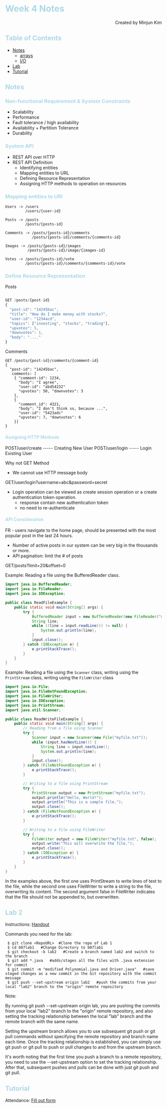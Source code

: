 # <span style="color:#ADD8E6">Week 4 Notes</span>

<div align="right"> Created by Minjun Kim </div>


## <span style="color:#ADD8E6">Table of Contents </span> 
- [Notes](#notes)
  - [arrays](#arrays)
  - [I/O](#IO)
- [Lab](#lab)
- [Tutorial](#tutorial)

<a id="notes"></a>
## <span style="color:#ADD8E6">Notes </span> 

<a id="arrays"></a>
### <span style="color:#ADD8E6">Non-functional Requirement & System Constraints </span> 

- Scalability <br>
- Performance <br>
- Fault tolerance / high availability <br>
- Availability + Partition Tolerance <br>
- Durability


### <span style="color:#ADD8E6">System API </span> 

- REST API over HTTP
- REST API Definition
  - Identifying entities
  - Mapping entities to URL
  - Defining Resource Representation
  - Assigning HTTP methods to operation on resources

### <span style="color:#ADD8E6">Mapping entities to URI </span> 

```
Users -> /users
         /users/{user-id}
```       

```
Posts -> /posts
         /posts/{posts-id}
```

```
Comments -> /posts/{posts-id}/comments
            /posts/{posts-id}/comments/{comments-id}
```

```
Images -> /posts/{posts-id}/images
          /posts/{posts-id}/image/{images-id}
```

```
Votes -> /posts/{posts-id}/vote
         /posts/{posts-id}/comments/{comments-id}/vote
```


### <span style="color:#ADD8E6"> Define Resource Representation </span> 

Posts
```javascript

GET /posts/{post-id}
{
  "post-id": "14245bac",
  "title": "How do I make money with stocks?",
  "user-id": "1234acd",
  "topics": ["investing", "stocks", "trading"],
  "upvotes": 5,
  "downvotes": 1,
  "body": "...."
}
```

Comments
```
GET /posts/{post-id}/comments/{comment-id}
{
  "post-id": "14245bac",
   comments: [
    { "comment-id": 1234,
      "body": "I agree",
      "user-id": "abd54232"
      "upvotes": 50, "downvotes": 3
    },
    {
      "comment_id": 4321,
      "body": "I don't think so, because ...",
      "user-id": "5423adc"
      "upvotes": 7, "downvotes": 6
    }]
}
```


#### <span style="color:#ADD8E6"> Assigning HTTP Methods </span> 

POST/user/create ----- Creating New User
POST/user/login  ----- Login Existing User

Why not GET Method
- We cannot use HTTP message body

GET/user/login?username=abc&password=secret
- Login operation can be viewed as create session operation or a create authentication token operation.
  - response contain new authentication token
  - no need to re-authenticate
 
#### <span style="color:#ADD8E6"> API Consideration </span> 
FR - users navigate to the home page, should be presented with the most popular post in the last 24 hours.
- Number of active posts in our system can be very big in the thousands or more.
- API pagination: limit the # of posts

GET/posts?limit=20&offset=0




Example: Reading a file using the BufferedReader class.
```java
import java.io.BufferedReader;
import java.io.FileReader;
import java.io.IOException;

public class ReadFileExample {
    public static void main(String[] args) {
        try {
            BufferedReader input = new BufferedReader(new FileReader("myfile.txt"));
            String line;
            while ((line = input.readLine()) != null) {
                System.out.println(line);
            }
            input.close();
        } catch (IOException e) {
            e.printStackTrace();
        }
    }
}
```

Example: Reading a file using the `Scanner` class, writing using the `PrintStream` class, writing using the `FileWriter` class
```java
import java.io.File;
import java.io.FileNotFoundException;
import java.io.FileWriter;
import java.io.IOException;
import java.io.PrintStream;
import java.util.Scanner;

public class ReadWriteFileExample {
    public static void main(String[] args) {
        // Reading from a file using Scanner
        try {
            Scanner input = new Scanner(new File("myfile.txt"));
            while (input.hasNextLine()) {
                String line = input.nextLine();
                System.out.println(line);
            }
            input.close();
        } catch (FileNotFoundException e) {
            e.printStackTrace();
        }

        // Writing to a file using PrintStream
        try {
            PrintStream output = new PrintStream("myfile.txt");
            output.println("Hello, World!");
            output.println("This is a sample file.");
            output.close();
        } catch (FileNotFoundException e) {
            e.printStackTrace();
        }

        // Writing to a file using FileWriter
        try {
            FileWriter output = new FileWriter("myfile.txt", false);
            output.write("This will overwrite the file.");
            output.close();
        } catch (IOException e) {
            e.printStackTrace();
        }
    }
}
```

In the examples above, the first one uses PrintStream to write lines of text to the file, while the second one uses FileWriter to write a string to the file, overwriting its content. The second argument false in FileWriter indicates that the file should not be appended to, but overwritten.



<a id="lab"></a>
## <span style="color:#ADD8E6"> Lab 2 </span> 

Instructions: <a href="https://q.utoronto.ca/courses/303347/assignments/1082952?module_item_id=4717065" target="_blank">Handout</a>


Commands you need for the lab:
```shell
 $ git clone <RepoURL>  #Clone the repo of Lab 1 
 $ cd b07lab1   #Change Directory to b07lab1
 $ git checkout -b lab2   #Create a branch named lab2 and switch to the branch
 $ git add *.java   #adds/stages all the files with .java extension for commit
 $ git commit -m "modified Polynomial.java and Driver.java"   #save staged changes as a new commit in the Git repository with the commit message
 $ git push --set-upstream origin lab2   #push the commits from your local "lab2" branch to the "origin" remote repository
```

Note: 

By running git push --set-upstream origin lab, you are pushing the commits from your local "lab2" branch to the "origin" remote repository, and also setting the tracking relationship between the local "lab" branch and the remote branch with the same name.

Setting the upstream branch allows you to use subsequent git push or git pull commands without specifying the remote repository and branch name each time. Once the tracking relationship is established, you can simply use git push or git pull to push or pull changes to and from the upstream branch.

It's worth noting that the first time you push a branch to a remote repository, you need to use the --set-upstream option to set the tracking relationship. After that, subsequent pushes and pulls can be done with just git push and git pull.


<a id="tutorial"></a>
## <span style="color:#ADD8E6"> Tutorial </span> 
  
  Attendance: <a href="https://docs.google.com/forms/d/e/1FAIpQLSeo4JVJdWw9cfjICCqiIwgPQPLr7dOYpgyRjGvtB2h9iWozbg/viewform?usp=sf_link" target="_blank">Fill out form</a>

  
